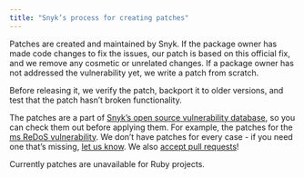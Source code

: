 ```yaml
---
title: "Snyk’s process for creating patches"
---
```

Patches are created and maintained by Snyk. If the package owner has made code changes to fix the issues, our patch is based on this official fix, and we remove any cosmetic or unrelated changes. If a package owner has not addressed the vulnerability yet, we write a patch from scratch.

Before releasing it, we verify the patch, backport it to older versions, and test that the patch hasn’t broken functionality.

The patches are a part of [Snyk’s open source vulnerability database](https://github.com/Snyk/vulndb/), so you can check them out before applying them. For example, the patches for the [ms ReDoS vulnerability](https://github.com/Snyk/vulndb/tree/master/data/npm/ms/20151024).
We don’t have patches for every case - if you need one that’s missing, <a href="mailto:contact@snyk.io">let us know</a>. We also [accept pull requests](https://github.com/Snyk/vulndb/blob/master/CONTRIBUTING.md)!

Currently patches are unavailable for Ruby projects.
